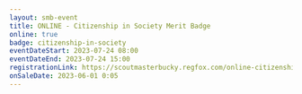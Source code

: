 ```yaml
---
layout: smb-event
title: ONLINE - Citizenship in Society Merit Badge
online: true
badge: citizenship-in-society
eventDateStart: 2023-07-24 08:00
eventDateEnd: 2023-07-24 15:00
registrationLink: https://scoutmasterbucky.regfox.com/online-citizenship-in-society-merit-badge---2023-07-24
onSaleDate: 2023-06-01 0:05
---
```

